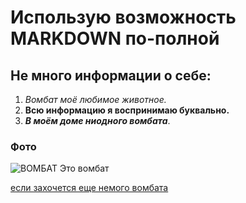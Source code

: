 # Использую возможность MARKDOWN по-полной
## Не много информации о себе:
1. *Вомбат моё любимое животное.*
2. **Всю информацию я воспринимаю буквально.**
3. **_В моём_ _доме ниодного вомбата_**.
 ### Фото
 ![ВОМБАТ](https://i.pinimg.com/originals/b5/e1/f8/b5e1f83626576e167bcdff535ac4ec50.jpg)
 Это вомбат
 
 [если захочется еще немого вомбата](https://www.youtube.com/watch?v=HN7BnOJA8q4&ab_channel=%D0%9F%D0%BB%D0%B0%D0%BD%D0%B5%D1%82%D0%B0%D0%97%D0%B5%D0%BC%D0%BB%D1%8F)
 
 